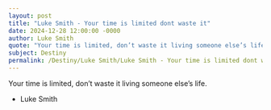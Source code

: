 ```yaml
---
layout: post
title: "Luke Smith - Your time is limited dont waste it"
date: 2024-12-28 12:00:00 -0000
author: Luke Smith
quote: "Your time is limited, don’t waste it living someone else’s life."
subject: Destiny
permalink: /Destiny/Luke Smith/Luke Smith - Your time is limited dont waste it
---
```


Your time is limited, don’t waste it living someone else’s life.

- Luke Smith
